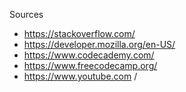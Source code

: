 Sources

- https://stackoverflow.com/
- https://developer.mozilla.org/en-US/
- https://www.codecademy.com/
- https://www.freecodecamp.org/
- https://www.youtube.com /
